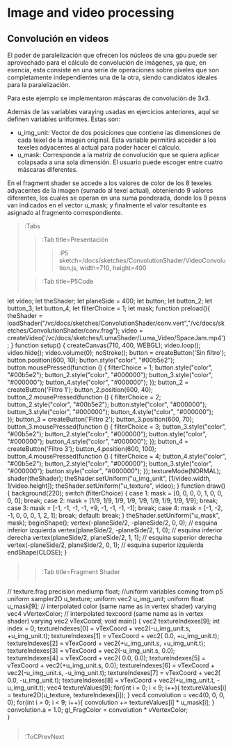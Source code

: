# Image and video processing

## Convolución en videos

El poder de paralelización que ofrecen los núcleos de una gpu puede ser aprovechado para el cálculo de convolución de imágenes, ya que, en esencia, esta consiste en una serie de operaciones sobre pixeles que son completamente independientes una de la otra, siendo candidatos ideales para la paralelización.

Para este ejemplo se implementaron máscaras de convolución de 3x3.

Además de las variables varaying usadas en ejercicios anteriores, aquí se definen variables uniformes. Estas son:
-   u_img_unit: Vector de dos posiciones que contiene las dimensiones de cada texel de la imagen original. Esta variable permitirá acceder a los texeles adyacentes al actual para poder hacer el cálculo.
- u_mask: Corresponde a la matriz de convolución que se quiera aplicar colapsada a una sola dimensión. El usuario puede escoger entre cuatro máscaras diferentes.

En el fragment shader se accede a los valores de color de los 8 texeles adyacentes de la imagen (sumado al texel actual), obteniendo 9 valores diferentes, los cuales se operan en una suma ponderada, donde los 9 pesos van indicados en el vector u_mask; y finalmente el valor resultante es asignado al fragmento correspondiente.


> :Tabs
> > :Tab title=Presentación
> > >
> > > :P5 sketch=/docs/sketches/ConvolutionShader/VideoConvolution.js, width=710, height=400
>
> > :Tab title=P5Code
> >
> > ```js
let video;
let theShader;
let planeSide = 400;
let button;
let button_2;
let button_3;
let button_4;
let filterChoice = 1;
let mask;
function preload(){
theShader = loadShader("/vc/docs/sketches/ConvolutionShader/conv.vert","/vc/docs/sketches/ConvolutionShader/conv.frag");
video = createVideo('/vc/docs/sketches/LumaShader/Luma_Video/SpaceJam.mp4');
}
function setup() {
createCanvas(710, 400, WEBGL);
video.loop();
video.hide();
video.volume(0);
noStroke();
button = createButton('Sin filtro');
button.position(600, 10);
button.style("color", "#00b5e2");
button.mousePressed(function () {
filterChoice = 1;
button.style("color", "#00b5e2");
button_2.style("color", "#000000");
button_3.style("color", "#000000");
button_4.style("color", "#000000");
});
button_2 = createButton('Filtro   1');
button_2.position(600, 40);
button_2.mousePressed(function () {
filterChoice = 2;
button_2.style("color", "#00b5e2");
button.style("color", "#000000");
button_3.style("color", "#000000");
button_4.style("color", "#000000");  
});
button_3 = createButton('Filtro   2');
button_3.position(600, 70);
button_3.mousePressed(function () {
filterChoice = 3;
button_3.style("color", "#00b5e2");
button_2.style("color", "#000000");
button.style("color", "#000000");
button_4.style("color", "#000000");
});
button_4 = createButton('Filtro   3');
button_4.position(600, 100);
button_4.mousePressed(function () {
filterChoice = 4;
button_4.style("color", "#00b5e2");
button_2.style("color", "#000000");
button_3.style("color", "#000000");
button.style("color", "#000000");
});
textureMode(NORMAL);
shader(theShader);
theShader.setUniform("u_img_unit", [1/video.width, 1/video.height]);
theShader.setUniform("u_texture", video);
}
function draw() {
background(220);
switch (filterChoice) {
case 1:
mask = [0, 0, 0, 0, 1, 0, 0, 0, 0];
break;
case 2:
mask = [1/9, 1/9, 1/9, 1/9, 1/9, 1/9, 1/9, 1/9, 1/9];
break;  
case 3:
mask = [-1, -1, -1, -1, +9, -1, -1, -1, -1];
break;
case 4:
mask = [-1, -2, -1, 0, 0, 0, 1, 2, 1];
break;
default:
break;
}
theShader.setUniform("u_mask", mask);
beginShape();
vertex(-planeSide/2, -planeSide/2, 0, 0); // esquina inferior izquierda
vertex(planeSide/2, -planeSide/2, 1, 0); // esquina inferior derecha
vertex(planeSide/2, planeSide/2, 1, 1); // esquina superior derecha
vertex(-planeSide/2, planeSide/2, 0, 1); // esquina superior izquierda
endShape(CLOSE);
}
> > ```
>
> > :Tab title=Fragment Shader
> >
> > ```glsl
// texture.frag
precision mediump float;
//uniform variables coming from p5
uniform sampler2D u_texture;
uniform vec2 u_img_unit;
uniform float u_mask[9];
// interpolated color (same name as in vertex shader)
varying vec4 vVertexColor;
// interpolated texcoord (same name as in vertex shader)
varying vec2 vTexCoord;
void main() {
vec2 textureIndexes[9];
int index = 0;
textureIndexes[0] = vTexCoord + vec2(-u_img_unit.s, +u_img_unit.t);
textureIndexes[1] = vTexCoord + vec2(          0.0, +u_img_unit.t);
textureIndexes[2] = vTexCoord + vec2(+u_img_unit.s, +u_img_unit.t);
textureIndexes[3] = vTexCoord + vec2(-u_img_unit.s,           0.0);
textureIndexes[4] = vTexCoord + vec2(          0.0,           0.0);
textureIndexes[5] = vTexCoord + vec2(+u_img_unit.s,           0.0);
textureIndexes[6] = vTexCoord + vec2(-u_img_unit.s, -u_img_unit.t);
textureIndexes[7] = vTexCoord + vec2(          0.0, -u_img_unit.t);
textureIndexes[8] = vTexCoord + vec2(+u_img_unit.t, -u_img_unit.t);
vec4 textureValues[9];
for(int i = 0; i < 9; i++){
textureValues[i] = texture2D(u_texture, textureIndexes[i]);
}
vec4 convolution = vec4(0, 0, 0, 0);
for(int i = 0; i < 9; i++){
convolution += textureValues[i] * u_mask[i];
}
convolution.a = 1.0;
gl_FragColor = convolution * vVertexColor;  
}
> > ```
> :ToCPrevNext
